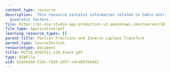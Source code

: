 ```yaml
---
content_type: resource
description: 'This resource contains information related to table entries: repeated
  quadratic factors.'
file: https://ol-ocw-studio-app-production.s3.amazonaws.com/courses/18-03sc-differential-equations-fall-2011/62ede1bd514cf4202d5fcdce8535edd1_MIT18_03SCF11_s28_4text.pdf
file_type: application/pdf
learning_resource_types: []
parent_title: Partial Fractions and Inverse Laplace Transform
parent_type: CourseSection
resourcetype: Document
title: MIT18_03SCF11_s28_4text.pdf
type: OCWFile
uid: 62ede1bd-514c-f420-2d5f-cdce8535edd1
---
```

